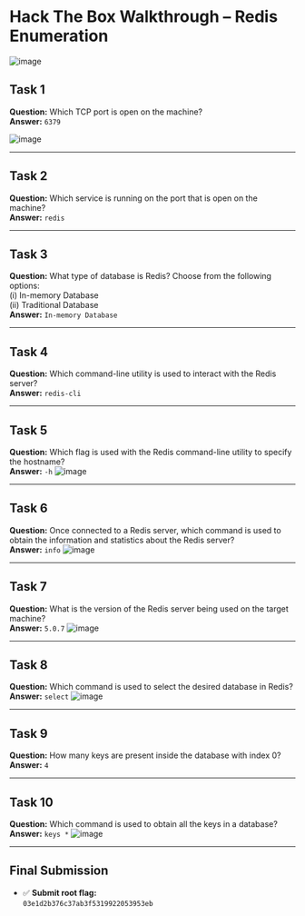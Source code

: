 # Hack The Box Walkthrough – Redis Enumeration


![image](https://github.com/user-attachments/assets/25577386-9aaa-43ae-989f-9d268e4a368d)

## Task 1  
**Question:** Which TCP port is open on the machine?  
**Answer:** `6379`

![image](https://github.com/user-attachments/assets/fecdf8f7-e049-40cd-a4c9-da6fe2786f74)


---

## Task 2  
**Question:** Which service is running on the port that is open on the machine?  
**Answer:** `redis`

---

## Task 3  
**Question:** What type of database is Redis? Choose from the following options:  
(i) In-memory Database  
(ii) Traditional Database  
**Answer:** `In-memory Database`

---

## Task 4  
**Question:** Which command-line utility is used to interact with the Redis server?  
**Answer:** `redis-cli`

---

## Task 5  
**Question:** Which flag is used with the Redis command-line utility to specify the hostname?  
**Answer:** `-h`
![image](https://github.com/user-attachments/assets/390d22c9-90ed-4a00-92f1-b056b3634d08)

---

## Task 6  
**Question:** Once connected to a Redis server, which command is used to obtain the information and statistics about the Redis server?  
**Answer:** `info`
![image](https://github.com/user-attachments/assets/162fdec0-f72d-4026-92de-735db42cf49f)

---

## Task 7  
**Question:** What is the version of the Redis server being used on the target machine?  
**Answer:** `5.0.7`
![image](https://github.com/user-attachments/assets/b4231bd5-1fa0-41e5-a761-8e5d81bda5c4)

---

## Task 8  
**Question:** Which command is used to select the desired database in Redis?  
**Answer:** `select`
![image](https://github.com/user-attachments/assets/56ecc58b-2a3c-43a8-b885-9fbf2f409ba5)

---

## Task 9  
**Question:** How many keys are present inside the database with index 0?  
**Answer:** `4`

---

## Task 10  
**Question:** Which command is used to obtain all the keys in a database?  
**Answer:** `keys *`
![image](https://github.com/user-attachments/assets/a32cc729-fd55-4977-9e40-6068c6f4a420)

---

## Final Submission  
- ✅ **Submit root flag:**  
`03e1d2b376c37ab3f5319922053953eb`
